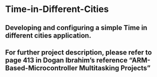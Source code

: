 # Time-in-Different-Cities
## Developing and configuring a simple Time in different cities application.
## For further project description, please refer to page 413 in Dogan Ibrahim’s reference “ARM-Based-Microcontroller Multitasking Projects”
